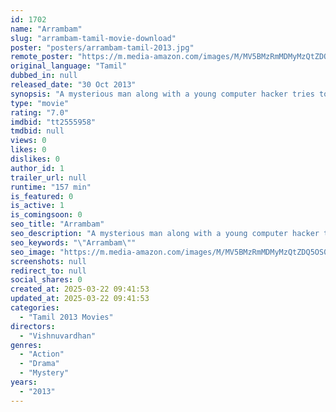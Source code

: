 ```yaml
---
id: 1702
name: "Arrambam"
slug: "arrambam-tamil-movie-download"
poster: "posters/arrambam-tamil-2013.jpg"
remote_poster: "https://m.media-amazon.com/images/M/MV5BMzRmMDMyMzQtZDQ5OS00M2M1LWE5YzUtMDAxNmM4YmE5OWYxXkEyXkFqcGc@._V1_SX300.jpg"
original_language: "Tamil"
dubbed_in: null
released_date: "30 Oct 2013"
synopsis: "A mysterious man along with a young computer hacker tries to unveil a major government conspiracy which resulted in several bloody deaths."
type: "movie"
rating: "7.0"
imdbid: "tt2555958"
tmdbid: null
views: 0
likes: 0
dislikes: 0
author_id: 1
trailer_url: null
runtime: "157 min"
is_featured: 0
is_active: 1
is_comingsoon: 0
seo_title: "Arrambam"
seo_description: "A mysterious man along with a young computer hacker tries to unveil a major government conspiracy which resulted in several bloody deaths."
seo_keywords: "\"Arrambam\""
seo_image: "https://m.media-amazon.com/images/M/MV5BMzRmMDMyMzQtZDQ5OS00M2M1LWE5YzUtMDAxNmM4YmE5OWYxXkEyXkFqcGc@._V1_SX300.jpg"
screenshots: null
redirect_to: null
social_shares: 0
created_at: 2025-03-22 09:41:53
updated_at: 2025-03-22 09:41:53
categories:
  - "Tamil 2013 Movies"
directors:
  - "Vishnuvardhan"
genres:
  - "Action"
  - "Drama"
  - "Mystery"
years:
  - "2013"
---
```

